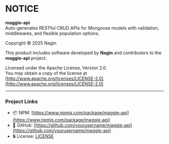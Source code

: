 # NOTICE

**maggie-api**  
Auto-generates RESTful CRUD APIs for Mongoose models with validation, middlewares, and flexible population options.

Copyright © 2025 Nagin

This product includes software developed by **Nagin** and contributors to the **maggie-api** project.

Licensed under the Apache License, Version 2.0.  
You may obtain a copy of the license at [http://www.apache.org/licenses/LICENSE-2.0](http://www.apache.org/licenses/LICENSE-2.0)

---

### Project Links

- 📦 NPM: [https://www.npmjs.com/package/maggie-api](https://www.npmjs.com/package/maggie-api)
- 🧠 GitHub: [https://github.com/yourusername/maggie-api](https://github.com/yourusername/maggie-api)
- 🔒 License: [LICENSE](./LICENSE)
